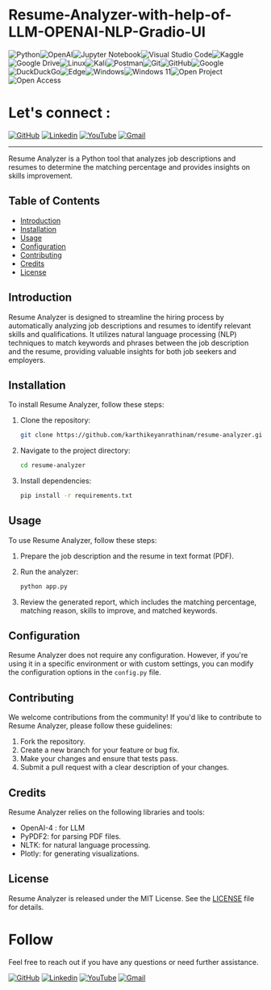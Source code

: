 # Resume-Analyzer-with-help-of-LLM-OPENAI-NLP-Gradio-UI

![Python](https://img.shields.io/badge/python-3670A0?style=for-the-badge&logo=python&logoColor=ffdd54)![OpenAI](https://img.shields.io/badge/OpenAI-412991.svg?style=for-the-badge&logo=OpenAI&logoColor=white)![Jupyter Notebook](https://img.shields.io/badge/jupyter-%23FA0F00.svg?style=for-the-badge&logo=jupyter&logoColor=white)![Visual Studio Code](https://img.shields.io/badge/Visual%20Studio%20Code-0078d7.svg?style=for-the-badge&logo=visual-studio-code&logoColor=white)![Kaggle](https://img.shields.io/badge/Kaggle-035a7d?style=for-the-badge&logo=kaggle&logoColor=white)![Google Drive](https://img.shields.io/badge/Google%20Drive-4285F4?style=for-the-badge&logo=googledrive&logoColor=white)![Linux](https://img.shields.io/badge/Linux-FCC624?style=for-the-badge&logo=linux&logoColor=black)![Kali](https://img.shields.io/badge/Kali-268BEE?style=for-the-badge&logo=kalilinux&logoColor=white)![Postman](https://img.shields.io/badge/Postman-FF6C37?style=for-the-badge&logo=postman&logoColor=white)![Git](https://img.shields.io/badge/git-%23F05033.svg?style=for-the-badge&logo=git&logoColor=white)![GitHub](https://img.shields.io/badge/github-%23121011.svg?style=for-the-badge&logo=github&logoColor=white)![Google](https://img.shields.io/badge/google-4285F4?style=for-the-badge&logo=google&logoColor=white)![DuckDuckGo](https://img.shields.io/badge/DuckDuckGo-DE5833?style=for-the-badge&logo=DuckDuckGo&logoColor=white)![Edge](https://img.shields.io/badge/Microsoft%20Edge-0078D7.svg?style=for-the-badge&logo=Microsoft-Edge&logoColor=white)![Windows](https://img.shields.io/badge/Windows-0078D6?style=for-the-badge&logo=windows&logoColor=white)![Windows 11](https://img.shields.io/badge/Windows%2011-%230079d5.svg?style=for-the-badge&logo=Windows%2011&logoColor=white)![Open Project](https://img.shields.io/badge/OpenProject-0770B8.svg?style=for-the-badge&logo=OpenProject&logoColor=white)![Open Access](https://img.shields.io/badge/Open%20Access-F68212.svg?style=for-the-badge&logo=Open-Access&logoColor=white)

# **Let's connect :**

[![GitHub](https://img.shields.io/badge/GitHub-181717.svg?style=for-the-badge&logo=GitHub&logoColor=white)](https://github.com/karthikeyanrathinam/)
[![Linkedin](https://img.shields.io/badge/LinkedIn-0A66C2.svg?style=for-the-badge&logo=LinkedIn&logoColor=white)](https://www.linkedin.com/in/karthikeyan-rathinam/)
[![YouTube](https://img.shields.io/badge/YouTube-FF0000.svg?style=for-the-badge&logo=YouTube&logoColor=white)](https://www.youtube.com/@linkagethink)
[![Gmail](https://img.shields.io/badge/Gmail-EA4335.svg?style=for-the-badge&logo=Gmail&logoColor=white)](mailto:karthikeyanr1801@gmail.com)

---

Resume Analyzer is a Python tool that analyzes job descriptions and resumes to determine the matching percentage and provides insights on skills improvement.

## Table of Contents

- [Introduction](#introduction)
- [Installation](#installation)
- [Usage](#usage)
- [Configuration](#configuration)
- [Contributing](#contributing)
- [Credits](#credits)
- [License](#license)

## Introduction

Resume Analyzer is designed to streamline the hiring process by automatically analyzing job descriptions and resumes to identify relevant skills and qualifications. It utilizes natural language processing (NLP) techniques to match keywords and phrases between the job description and the resume, providing valuable insights for both job seekers and employers.

## Installation

To install Resume Analyzer, follow these steps:

1. Clone the repository:

    ```bash
    git clone https://github.com/karthikeyanrathinam/resume-analyzer.git
    ```

2. Navigate to the project directory:

    ```bash
    cd resume-analyzer
    ```

3. Install dependencies:

    ```bash
    pip install -r requirements.txt
    ```

## Usage

To use Resume Analyzer, follow these steps:

1. Prepare the job description and the resume in text format (PDF).
2. Run the analyzer:

    ```bash
    python app.py
    ```

3. Review the generated report, which includes the matching percentage, matching reason, skills to improve, and matched keywords.

## Configuration

Resume Analyzer does not require any configuration. However, if you're using it in a specific environment or with custom settings, you can modify the configuration options in the `config.py` file.

## Contributing

We welcome contributions from the community! If you'd like to contribute to Resume Analyzer, please follow these guidelines:

1. Fork the repository.
2. Create a new branch for your feature or bug fix.
3. Make your changes and ensure that tests pass.
4. Submit a pull request with a clear description of your changes.

## Credits

Resume Analyzer relies on the following libraries and tools:
- OpenAI-4 : for LLM
- PyPDF2: for parsing PDF files.
- NLTK: for natural language processing.
- Plotly: for generating visualizations.

## License

Resume Analyzer is released under the MIT License. See the [LICENSE](LICENSE) file for details.

# **Follow**
Feel free to reach out if you have any questions or need further assistance.


[![GitHub](https://img.shields.io/badge/GitHub-181717.svg?style=for-the-badge&logo=GitHub&logoColor=white)](https://github.com/karthikeyanrathinam/)
[![Linkedin](https://img.shields.io/badge/LinkedIn-0A66C2.svg?style=for-the-badge&logo=LinkedIn&logoColor=white)](https://www.linkedin.com/in/karthikeyan-rathinam/)
[![YouTube](https://img.shields.io/badge/YouTube-FF0000.svg?style=for-the-badge&logo=YouTube&logoColor=white)](https://www.youtube.com/@linkagethink)
[![Gmail](https://img.shields.io/badge/Gmail-EA4335.svg?style=for-the-badge&logo=Gmail&logoColor=white)](mailto:karthikeyanr1801@gmail.com)
